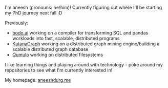 I'm aneesh (pronouns: he/him)! Currently figuring out where I'll be starting my PhD journey next fall :D

Previously:
  + [bodo.ai](https://bodo.ai) working on a compiler for transforming SQL and pandas workloads into fast, scalable, distributed programs
  + [KatanaGraph](https://github.com/KatanaGraph/) working on a distributed graph mining engine/building a scalable distributed graph database
  + [Qumulo](https://qumulo.com/) working on distributed filesystems

I like learning things and playing around with technology - poke around my repositories to see what I'm currently interested in!

My homepage: [aneeshdurg.me](https://aneeshdurg.me/)

<!--
**aneeshdurg/aneeshdurg** is a ✨ _special_ ✨ repository because its `README.md` (this file) appears on your GitHub profile.

Here are some ideas to get you started:

- 🔭 I’m currently working on ...
- 🌱 I’m currently learning ...
- 👯 I’m looking to collaborate on ...
- 🤔 I’m looking for help with ...
- 💬 Ask me about ...
- 📫 How to reach me: ...
- 😄 Pronouns: ...
- ⚡ Fun fact: ...
-->
